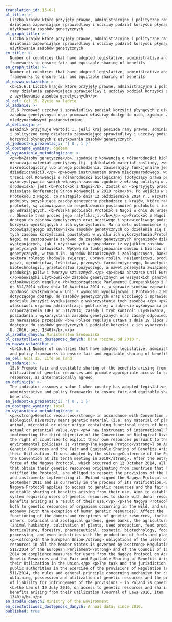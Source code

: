 ```yaml
---
translation_id: 15-6-1
pl_title: >-
  Liczba krajów które przyjęły prawne, administracyjne i polityczne ramy
  działania zapewniające sprawiedliwy i uczciwy podział korzyści płynących z
  użytkowania zasobów genetycznych
pl_graph_title: >-
  Liczba krajów które przyjęły prawne, administracyjne i polityczne ramy
  działania zapewniające sprawiedliwy i uczciwy podział korzyści płynących z
  użytkowania zasobów genetycznych
en_title: >-
  Number of countries that have adopted legislative, administrative and policy
  frameworks to ensure fair and equitable sharing of benefits
en_graph_title: >-
  Number of countries that have adopted legislative, administrative and policy
  frameworks to ensure fair and equitable sharing of benefits
pl_nazwa_wskaznika: >-
  <b>15.6.1 Liczba krajów które przyjęły prawne, administracyjne i polityczne
  ramy działania zapewniające sprawiedliwy i uczciwy podział korzyści płynących
  z użytkowania zasobów genetycznych</b>
pl_cel: Cel 15. Życie na lądzie
pl_zadanie: >-
  15.6 Promować uczciwy i sprawiedliwy podział korzyści płynących z użytkowania
  zasobów genetycznych oraz promować właściwy dostęp do nich, zgodnie z
  międzynarodowymi postanowieniami
pl_definicja: >-
  Wskaźnik przyjmuje wartość 1, jeśli kraj posiada ramy prawne, administracyjne
  i polityczne ramy działania zapewniające sprawiedliwy i uczciwy podział
  korzyści płynących z użytkowania zasobów genetycznych.
pl_jednostka_prezentacji: '{ 0 , 1 }'
pl_dostepne_wymiary: ogółem
pl_wyjasnienia_metodologiczne: >-
  <p><b>Zasoby genetyczne</b>, zgodnie z konwencją o różnorodności biologicznej,
  oznaczają materiał genetyczny (tj. jakikolwiek materiał roślinny, zwierzęcy,
  mikrobiologiczny lub innego pochodzenia, zawierający funkcjonalne jednostki
  dziedziczności).</p> <p>Nowym instrumentem prawa międzynarodowego, wdrażającym
  trzeci cel Konwencji o różnorodności biologicznej (dotyczący prawa państw do
  wykorzystywania swoich własnych zasobów zgodnie z własną polityką w zakresie
  środowiska) jest <b>Protokół z Nagoi</b>. Został on <b>przyjęty przez
  Dziesiątą Konferencję Stron Konwencji w 2010 roku</b>. Po wejściu w życie
  Protokołu z Nagoi, co nastąpiło dnia 12 października 2014 r., wszystkie
  podmioty pozyskujące zasoby genetyczne pochodzące z krajów, które ratyfikowały
  protokół, są zobowiązane do respektowania postanowień protokołu i instrumentów
  go wdrażających. <b>Polska podpisała Protokół z Nagoi w dniu 20 września 2011
  r. Obecnie trwa proces jego ratyfikacji.</b></p> <p>Protokół z Nagoi dotyczy
  dostępu do zasobów genetycznych oraz uczciwego i sprawiedliwego podziału
  korzyści wynikających z ich wykorzystania. Ma na celu ustanowienie systemu
  zobowiązującego użytkowników zasobów genetycznych do dzielenia się z dawcą
  tych zasobów korzyściami powstałymi w wyniku ich wykorzystania.Protokół z
  Nagoi ma zastosowanie zarówno do zasobów genetycznych organizmów dziko
  występujących, jak i użytkowanych w gospodarce (z wyjątkiem zasobów
  genetycznych człowieka). Wpływa na funkcjonowanie dawców i biorców zasobów
  genetycznych, w tym m.in. ogrodów botanicznych i zoologicznych, banków genów,
  sektora rolnego (hodowla zwierząt, uprawa roślin, nasiennictwo, produkcja
  pasz), ogrodnictwa, leśnictwa, przemysłu farmaceutycznego, kosmetycznego,
  biotechnologii, przetwórstwa spożywczego, a nawet przemysłu związanego z
  produkcją paliw i tworzyw sztucznych.</p> <p><b>Na obszarze Unii Europejskiej
  </b>obowiązki użytkowników zasobów genetycznych we wszystkich państwach
  członkowskich reguluje <b>Rozporządzenie Parlamentu Europejskiego i Rady (UE)
  nr 511/2014 </b>z dnia 16 kwietnia 2014 r. w sprawie środków zapewniających
  zgodność użytkowników w Unii z wymogami wynikającymi z Protokołu z Nagoi
  dotyczącego dostępu do zasobów genetycznych oraz uczciwego i sprawiedliwego
  podziału korzyści wynikających z wykorzystania tych zasobów.</p> <p>Zadania i
  właściwość organów administracji publicznej w zakresie wykonywania przepisów
  rozporządzenia (UE) nr 511/2014, zasady i tryb kontroli uzyskiwania,
  posiadania i wykorzystania zasobów genetycznych oraz zasady odpowiedzialności
  za naruszenie przepisów <b>w Polsce reguluje ustawa z dnia 19 lipca 2016 r. o
  dostępie do zasobów genetycznych i podziale korzyści z ich wykorzystania (Dz.
  U. 2016, poz. 1340)</b>.</p>
pl_zrodlo_danych: Ministerstwo Środowiska
pl_czestotliwosc_dostępnosc_danych: Dane roczne; od 2010 r.
en_nazwa_wskaznika: >-
  <b>15.6.1 Number of countries that have adopted legislative, administrative
  and policy frameworks to ensure fair and equitable sharing of benefits</b>
en_cel: Goal 15. Life on land
en_zadanie: >-
  15.6 Promote fair and equitable sharing of the benefits arising from the
  utilization of genetic resources and promote appropriate access to such
  resources, as internationally agreed
en_definicja: >-
  The indicator assumes a value 1 when country has adopted legislative,
  administrative and policy frameworks to ensure fair and equitable sharing of
  benefits.
en_jednostka_prezentacji: '{ 0 , 1 }'
en_dostepne_wymiary: total
en_wyjasnienia_metodologiczne: >-
  <p><strong>Genetic resources</strong> in accordance with Convention on
  Biological Diversity means genetic material (i.e. any material of plant,
  animal, microbial or other origin containing functional units of heredity) of
  actual or potential value.</p> <p>A new instrument of international law,
  implementing the third objective of the Convention on Biological Diversity (on
  the right of countries to exploit their own resources pursuant to their own
  environmental policies) is <strong>The Nagoya Protoco</strong>l on Access to
  Genetic Resources and the Fair and Equitable Sharing of Benefits Arising from
  their Utilization. It was adopted by the <strong>Conference of the Parties to
  the Convention at its tenth meeting in 2010</strong>. After the entry into
  force of the Nagoya Protocol, which occurred on 12 October 2014, all entities
  that obtain their genetic resources originating from countries that have
  ratified the Protocol, are obliged to respect the provisions of the Protocol
  and instruments implementing it. Poland signed the Nagoya Protocol on 20
  September 2011 and is currently in the process of its ratification.</p> <p>The
  Nagoya Protocol applies to access to genetic resources and the fair and
  equitable sharing of benefits arising from their use. Aims to establish a
  system requiring users of genetic resources to share with donor resources
  benefits arising as a result of their use.</p> <p>The Nagoya Protocol applies
  both to genetic resources of organisms occurring in the wild, and used in the
  economy (with the exception of human genetic resources). Affect the
  functioning of the donors and recipients of genetic resources, including among
  others: botanical and zoological gardens, gene banks, the agricultural sector
  (animal husbandry, cultivation of plants, seed production, feed production),
  horticulture, forestry, pharmaceutical, cosmetic, biotechnology, food
  processing, and even industries with the production of fuels and plastics.</p>
  <p><strong>In the European Union</strong> obligations of the users of genetic
  resources in all the Member States is governed by a<strong> Regulation (EU) No
  511/2014 of the European Parliament</strong> and of the Council of 16 April
  2014 on compliance measures for users from the Nagoya Protocol on Access to
  Genetic Resources and the Fair and Equitable Sharing of Benefits Arising from
  their Utilization in the Union.</p> <p>The task and the jurisdiction of the
  public authorities in the exercise of the provisions of Regulation (EU) No
  511/2014, the rules and general principle concerning mechanism for control of
  obtaining, possession and utilization of genetic resources and the principle
  of liability for infringement of the provisions - in Poland is governed by
  <b>the Law of 19 July 2016, on access to genetic resources and sharing of
  benefits arising from their utilization (Journal of Laws 2016, item
  1340)</b>.</p>
en_zrodlo_danych: Ministry of the Environment
en_czestotliwosc_dostępnosc_danych: Annual data; since 2010.
published: true
---
```

